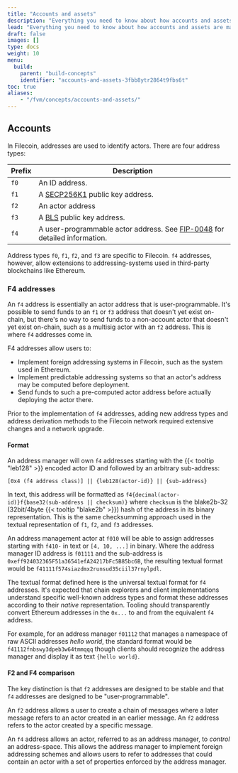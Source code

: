 ```yaml
---
title: "Accounts and assets"
description: "Everything you need to know about how accounts and assets are managed within the FVM. A lot of this information is identical to how accounts and assets are managed within the Filecoin network as a whole, however there are some nuances."
lead: "Everything you need to know about how accounts and assets are managed within the FVM. A lot of this information is identical to how accounts and assets are managed within the Filecoin network as a whole, however there are some nuances."
draft: false
images: []
type: docs
weight: 10
menu:
  build:
    parent: "build-concepts"
    identifier: "accounts-and-assets-3fbb8ytr2864t9fbs6t"
toc: true
aliases:
    - "/fvm/concepts/accounts-and-assets/"
---
```


## Accounts

In Filecoin, addresses are used to identify actors. There are four address types:

| Prefix | Description |
| --- | --- |
| `f0` | An ID address. |
| `f1` | A [SECP256K1](https://en.bitcoin.it/wiki/Secp256k1) public key address. |
| `f2` | An actor address |
| `f3` | A [BLS](https://en.wikipedia.org/wiki/BLS_digital_signature) public key address. |
| `f4` | A user-programmable actor address. See [FIP-0048](https://github.com/filecoin-project/FIPs/blob/master/FIPS/fip-0048.md) for detailed information. |

Address types `f0`, `f1`, `f2`, and `f3` are specific to Filecoin. `f4` addresses, however, allow extensions to addressing-systems used in third-party blockchains like Ethereum.

<!-- ### F0 addresses -->

<!-- ### F1 addresses -->

<!-- ### F2 addresses -->

<!-- ### F3 addresses -->

### F4 addresses

An `f4` address is essentially an actor address that is user-programmable. It's possible to send funds to an `f1` or `f3` address that doesn't yet exist on-chain, but there's no way to send funds to a non-account actor that doesn't yet exist on-chain, such as a multisig actor with an `f2` address. This is where `f4` addresses come in.

F4 addresses allow users to:

- Implement foreign addressing systems in Filecoin, such as the system used in Ethereum.
- Implement predictable addressing systems so that an actor's address may be computed before deployment.
- Send funds to such a pre-computed actor address before actually deploying the actor there.

Prior to the implementation of `f4` addresses, adding new address types and address derivation methods to the Filecoin network required extensive changes and a network upgrade.

#### Format

An address manager will own `f4` addresses starting with the {{< tooltip "leb128" >}} encoded actor ID and followed by an arbitrary sub-address:

```plaintext
[0x4 (f4 address class)] || {leb128(actor-id)} || {sub-address}
```

In text, this address will be formatted as `f4{decimal(actor-id)}f{base32(sub-address || checksum)}` where `checksum` is the blake2b-32 (32bit/4byte {{< tooltip "blake2b" >}}) hash of the address in its binary representation. This is the same checksumming approach used in the textual representation of `f1`, `f2`, and `f3` addresses.

An address management actor at `f010` will be able to assign addresses starting with `f410-` in text or `[4, 10, ...]` in binary. Where the address manager ID address is `f01111` and the sub-address is `0xeff924032365F51a36541efA24217bFc5B85bc6B`, the resulting textual format would be `f41111f574siazdmx2runsud35ciil37rnylpdl`.

The textual format defined here is the universal textual format for `f4` addresses. It's expected that chain explorers and client implementations understand specific well-known address types and format these addresses according to their _native_ representation. Tooling should transparently convert Ethereum addresses in the `0x...` to and from the equivalent `f4` address.

For example, for an address manager `f01112` that manages a namespace of raw ASCII addresses _hello world_, the standard format would be `f41112fnbswy3dpeb3w64tmmqqq` though clients should recognize the address manager and display it as text `{hello world}`.

#### F2 and F4 comparison

The key distinction is that `f2` addresses are designed to be stable and that `f4` addresses are designed to be "user-programmable".

An `f2` address allows a user to create a chain of messages where a later message refers to an actor created in an earlier message. An `f2` address refers to the actor created by a specific message.

An `f4` address allows an actor, referred to as an address manager, to _control_ an address-space. This allows the address manager to implement foreign addressing schemes and allows users to refer to addresses that could contain an actor with a set of properties enforced by the address manager.

<!-- ### Converting addresses -->

<!-- <!-1- How to convert from a Filecoin address to a Eth address -1-> -->
<!-- <!-1- - Do I need ETH to use FEVM? -1-> -->

<!-- ### Account management -->

<!-- #### Hot wallets -->

<!-- <!-1- - Can I use Metamask? -1-> -->
<!-- <!-1- - Do I need Filsnap? -1-> -->

<!-- #### Cold wallets -->

<!-- ## Assets -->

<!-- <!-1- - How do I get FIL to test? Is there a faucet? -1-> -->
<!-- <!-1- - How do I get FIL -1-> -->
